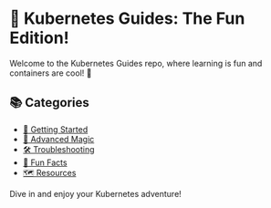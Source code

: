 # 🐳 Kubernetes Guides: The Fun Edition!

Welcome to the Kubernetes Guides repo, where learning is fun and containers are cool! 🚀

## 📚 Categories

- [🐣 Getting Started](getting-started/README.md)
- [🧙 Advanced Magic](advanced-magic/README.md)
- [🛠️ Troubleshooting](troubleshooting/README.md)
- [🎉 Fun Facts](fun-facts/README.md)
- [🗺️ Resources](resources/README.md)

Dive in and enjoy your Kubernetes adventure!

